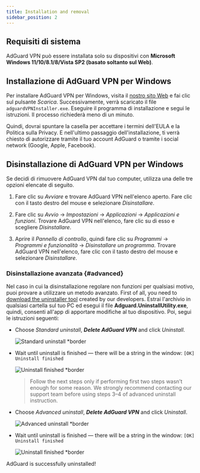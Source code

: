 ```yaml
---
title: Installation and removal
sidebar_position: 2
---
```


## Requisiti di sistema

AdGuard VPN può essere installata solo su dispositivi con **Microsoft Windows 11/10/8.1/8/Vista SP2 (basato soltanto sul Web)**.

## Installazione di AdGuard VPN per Windows

Per installare AdGuard VPN per Windows, visita il [nostro sito Web](https://adguard-vpn.com/welcome.html) e fai clic sul pulsante *Scarica*. Successivamente, verrà scaricato il file `adguardVPNInstaller.exe`. Eseguire il programma di installazione e segui le istruzioni. Il processo richiederà meno di un minuto.

Quindi, dovrai spuntare la casella per accettare i termini dell'EULA e la Politica sulla Privacy. E nell'ultimo passaggio dell'installazione, ti verrà chiesto di autorizzare tramite il tuo account AdGuard o tramite i social network (Google, Apple, Facebook).

## Disinstallazione di AdGuard VPN per Windows

Se decidi di rimuovere AdGuard VPN dal tuo computer, utilizza una delle tre opzioni elencate di seguito.

1. Fare clic su *Avviare* e trovare AdGuard VPN nell'elenco aperto. Fare clic con il tasto destro del mouse e selezionare *Disinstallare*.

2. Fare clic su *Avvio* → *Impostazioni* → *Applicazioni* → *Applicazioni e funzioni*. Trovare AdGuard VPN nell'elenco, fare clic su di esso e scegliere *Disinstallare*.

3. Aprire il *Pannello di controllo*, quindi fare clic su *Programmi* → *Programmi e funzionalità* → *Disinstallare un programma*. Trovare AdGuard VPN nell'elenco, fare clic con il tasto destro del mouse e selezionare *Disinstallare*.

### Disinstallazione avanzata {#advanced}

Nel caso in cui la disinstallazione regolare non funzioni per qualsiasi motivo, puoi provare a utilizzare un metodo avanzato. First of all, you need to [download the uninstaller tool](https://cdn.adtidy.org/distr/windows/Uninstall_Utility.zip) created by our developers. Estrai l'archivio in qualsiasi cartella sul tuo PC ed esegui il file **Adguard.UninstallUtility.exe**, quindi, consenti all'app di apportare modifiche al tuo dispositivo. Poi, segui le istruzioni seguenti:

- Choose *Standard uninstall*, ***Delete AdGuard VPN*** and click *Uninstall*.

    ![Standard uninstall *border](https://cdn.adguardvpn.com/content/kb/ad_blocker/windows/installation/standard-uninstall.png)

- Wait until uninstall is finished — there will be a string in the window: `[OK] Uninstall finished`

    ![Uninstall finished *border](https://cdn.adguardvpn.com/content/kb/ad_blocker/windows/installation/standard-uninstall-2.png)

    > Follow the next steps only if performing first two steps wasn’t enough for some reason. We strongly recommend contacting our support team before using steps 3–4 of advanced uninstall instruction.

- Choose *Advanced uninstall*, ***Delete AdGuard VPN*** and click *Uninstall*.

    ![Advanced uninstall *border](https://cdn.adguardvpn.com/content/kb/ad_blocker/windows/installation/advanced-uninstall.png)

- Wait until uninstall is finished — there will be a string in the window: `[OK] Uninstall finished`

    ![Uninstall finished *border](https://cdn.adguardvpn.com/content/kb/ad_blocker/windows/installation/advanced-uninstall-2.png)

AdGuard is successfully uninstalled!
